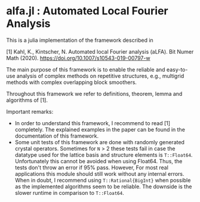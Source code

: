 # alfa.jl : Automated Local Fourier Analysis

This is a julia implementation of the framework described in

[1] Kahl, K., Kintscher, N. Automated local Fourier analysis (aLFA). Bit Numer Math (2020). <https://doi.org/10.1007/s10543-019-00797-w>

The main purpose of this framework is to enable the reliable and easy-to-use analysis of complex methods on repetitive structures, e.g.,  multigrid methods with complex overlapping block smoothers.

Throughout this framework we refer to definitions, theorem, lemma and algorithms of [1].

Important remarks:
- In order to understand this framework, I recommend to read [1] completely. The explained examples in the paper can be found in the documentation of this framework.
- Some unit tests of this framework are done with randomly generated crystal operators. Sometimes for `N` > 2 these tests fail in case the datatype used for the lattice basis and structure elements is  `T::Float64`. Unfortunately this cannot be avoided when using Float64. Thus, the tests don't throw an error if $95\%$ pass. However, For most real applications this module should still work without any internal errors. When in doubt, I recommend using `T::Rational{BigInt}` when possible as the implemented algorithms seem to be reliable. The downside is the slower runtime in comparison to `T::Float64`.
